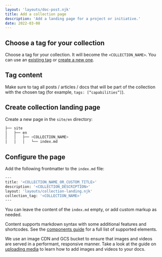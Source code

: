 ```yaml
---
layout: 'layouts/doc-post.njk'
title: Add a collection page
description: 'Add a landing page for a project or initiative.'
date: 2022-03-08
---
```


## Choose a tag for your collection

Choose a tag for your collection. It will become the `<COLLECTION_NAME>`. You can use an
[existing tag](https://github.com/GoogleChrome/developer.chrome.com/blob/main/site/_data/i18n/tags.yml)
or [create a new one](/docs/handbook/how-to/add-a-tag/).

## Tag content

Make sure to tag all posts / articles / docs that will be part of the collection
with the chosen tag (for example, `tags: [“capabilities”]`).

## Create collection landing page

Create a new page in the `site/en` directory:

```bash
├── site
│   ├── en
│   │   ├── <COLLECTION_NAME>
│   │   │   └── index.md
```

## Configure the page

Add the following frontmatter to the `index.md` file:

```bash
---
title: '<COLLECTION_NAME_OR_CUSTOM_TITLE>'
description: '<COLLECTION_DESCRIPTION>'
layout: 'layouts/collection-landing.njk'
collection_tag: '<COLLECTION_NAME>'
---
```

You can leave the content of the `index.md` empty, or add custom markup as needed.

Content supports markdown syntax with some additional features and shortcodes.
See the [components guide](/docs/handbook/components/) for a full list of supported elements.

We use an image CDN and GCS bucket to ensure that images and
videos are served in a performant, responsive manner.
Take a look at the guide on [uploading media](/docs/handbook/how-to/add-media)
to learn how to add images and videos to your docs.
